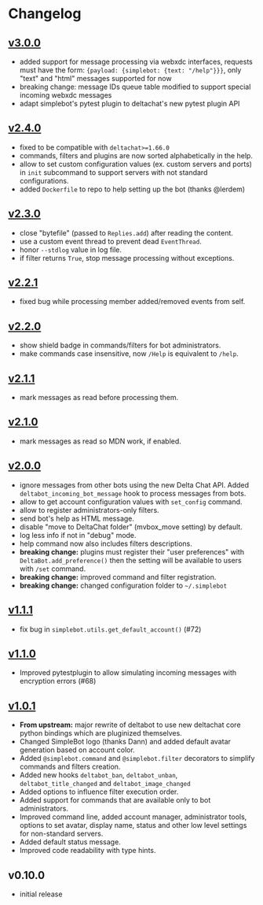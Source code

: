# Changelog


## [v3.0.0]

- added support for message processing via webxdc interfaces, requests must have the form: `{payload: {simplebot: {text: "/help"}}}`, only "text" and "html" messages supported for now
- breaking change: message IDs queue table modified to support special incoming webxdc messages
- adapt simplebot's pytest plugin to deltachat's new pytest plugin API

## [v2.4.0]

- fixed to be compatible with `deltachat>=1.66.0`
- commands, filters and plugins are now sorted alphabetically in the help.
- allow to set custom configuration values (ex. custom servers and ports) in `init` subcommand to support servers with not standard configurations.
- added `Dockerfile` to repo to help setting up the bot (thanks @lerdem)

## [v2.3.0]

- close "bytefile" (passed to `Replies.add`) after reading the content.
- use a custom event thread to prevent dead `EventThread`.
- honor `--stdlog` value in log file.
- if filter returns `True`, stop message processing without exceptions.

## [v2.2.1]

- fixed bug while processing member added/removed events from self.

## [v2.2.0]

- show shield badge in commands/filters for bot administrators.
- make commands case insensitive, now `/Help` is equivalent to `/help`.

## [v2.1.1]

- mark messages as read before processing them.

## [v2.1.0]

- mark messages as read so MDN work, if enabled.

## [v2.0.0]

- ignore messages from other bots using the new Delta Chat API. Added `deltabot_incoming_bot_message` hook to process messages from bots.
- allow to get account configuration values with `set_config` command.
- allow to register administrators-only filters.
- send bot's help as HTML message.
- disable "move to DeltaChat folder" (mvbox_move setting) by default.
- log less info if not in "debug" mode.
- help command now also includes filters descriptions.
- **breaking change:** plugins must register their "user preferences" with `DeltaBot.add_preference()` then the setting will be available to users with `/set` command.
- **breaking change:** improved command and filter registration.
- **breaking change:** changed configuration folder to `~/.simplebot`

## [v1.1.1]

- fix bug in `simplebot.utils.get_default_account()` (#72)

## [v1.1.0]

- Improved pytestplugin to allow simulating incoming messages with encryption errors (#68)

## [v1.0.1]

- **From upstream:** major rewrite of deltabot to use new deltachat core python bindings
  which are pluginized themselves.
- Changed SimpleBot logo (thanks Dann) and added default avatar
  generation based on account color.
- Added `@simplebot.command` and `@simplebot.filter` decorators to
  simplify commands and filters creation.
- Added new hooks `deltabot_ban`, `deltabot_unban`,
  `deltabot_title_changed` and `deltabot_image_changed`
- Added options to influence filter execution order.
- Added support for commands that are available only to bot administrators.
- Improved command line, added account manager, administrator tools,
  options to set avatar, display name, status and other low level
  settings for non-standard servers.
- Added default status message.
- Improved code readability with type hints.

## v0.10.0

- initial release


[v3.0.0]: https://github.com/simplebot-org/simplebot/compare/v2.4.0...v3.0.0

[v2.4.0]: https://github.com/simplebot-org/simplebot/compare/v2.3.0...v2.4.0

[v2.3.0]: https://github.com/simplebot-org/simplebot/compare/v2.2.1...v2.3.0

[v2.2.1]: https://github.com/simplebot-org/simplebot/compare/v2.2.0...v2.2.1

[v2.2.0]: https://github.com/simplebot-org/simplebot/compare/v2.1.1...v2.2.0

[v2.1.1]: https://github.com/simplebot-org/simplebot/compare/v2.1.0...v2.1.1

[v2.1.0]: https://github.com/simplebot-org/simplebot/compare/v2.0.0...v2.1.0

[v2.0.0]: https://github.com/simplebot-org/simplebot/compare/v1.1.1...v2.0.0

[v1.1.1]: https://github.com/simplebot-org/simplebot/compare/v1.1.0...v1.1.1

[v1.1.0]: https://github.com/simplebot-org/simplebot/compare/v1.0.1...v1.1.0

[v1.0.1]: https://github.com/simplebot-org/simplebot/compare/v0.10.0...v1.0.1
